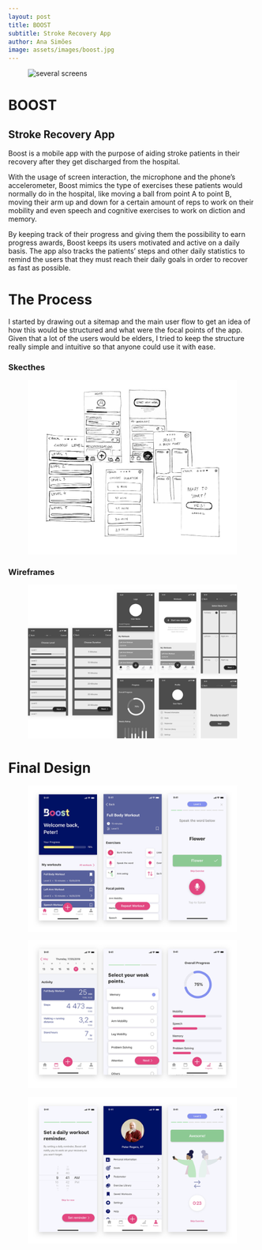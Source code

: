 ```yaml
---
layout: post
title: BOOST
subtitle: Stroke Recovery App
author: Ana Simões
image: assets/images/boost.jpg
---
```


<figure><img class="top_image" src="/assets/images/boost_top.jpg" alt="several screens"></figure>

# BOOST

## Stroke Recovery App

Boost is a mobile app with the purpose of aiding stroke patients in their recovery after they get discharged from the hospital.

With the usage of screen interaction, the microphone and the phone’s accelerometer, Boost mimics the type of exercises these patients would normally do in the hospital, like moving a ball from point A to point B, moving their arm up and down for a certain amount of reps to work on their mobility and even speech and cognitive exercises to work on diction and memory.

By keeping track of their progress and giving them the possibility to earn progress awards, Boost keeps its users motivated and active on a daily basis. The app also tracks the patients’ steps and other daily statistics to remind the users that they must reach their daily goals in order to recover as fast as possible.

# The Process

I started by drawing out a sitemap and the main user flow to get an idea of how this would be structured and what were the focal points of the app. Given that a lot of the users would be elders, I tried to keep the structure really simple and intuitive so that anyone could use it with ease.


### Skecthes

<figure><img src="/assets/images/sketches_boost.png" alt="initial sketches"></figure>

### Wireframes

<figure><img src="/assets/images/wireframes_boost.png" alt="wireframes"></figure>


# Final Design

<figure><img src="/assets/images/screens_1.png" alt="several screens"></figure>

<figure><img src="/assets/images/screens_2.png" alt="several screens"></figure>

<figure><img src="/assets/images/screens_3.png" alt="several screens"></figure>

